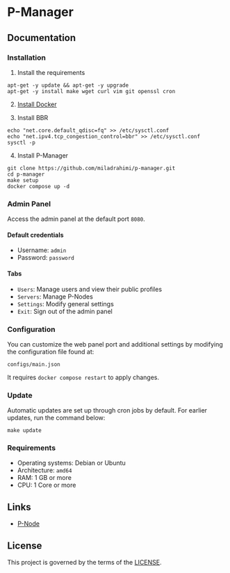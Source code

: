 # P-Manager

## Documentation

### Installation

1. Install the requirements

```shell
apt-get -y update && apt-get -y upgrade
apt-get -y install make wget curl vim git openssl cron
```

2. [Install Docker](https://docs.docker.com/engine/install/#supported-platforms)

3. Install BBR

```shell
echo "net.core.default_qdisc=fq" >> /etc/sysctl.conf
echo "net.ipv4.tcp_congestion_control=bbr" >> /etc/sysctl.conf
sysctl -p
```

4. Install P-Manager

```shell
git clone https://github.com/miladrahimi/p-manager.git
cd p-manager
make setup
docker compose up -d
```

### Admin Panel

Access the admin panel at the default port `8080`.

#### Default credentials

* Username: `admin`
* Password: `password`

#### Tabs

* `Users`: Manage users and view their public profiles
* `Servers`: Manage P-Nodes
* `Settings`: Modify general settings
* `Exit`: Sign out of the admin panel

### Configuration

You can customize the web panel port and additional settings by modifying the configuration file found at:

```shell
configs/main.json
```

It requires `docker compose restart` to apply changes.

### Update

Automatic updates are set up through cron jobs by default.
For earlier updates, run the command below:

``` shell
make update
```

### Requirements

 * Operating systems: Debian or Ubuntu
 * Architecture: `amd64`
 * RAM: 1 GB or more
 * CPU: 1 Core or more

## Links

* [P-Node](https://github.com/miladrahimi/p-node)

## License

This project is governed by the terms of the [LICENSE](LICENSE.md).
